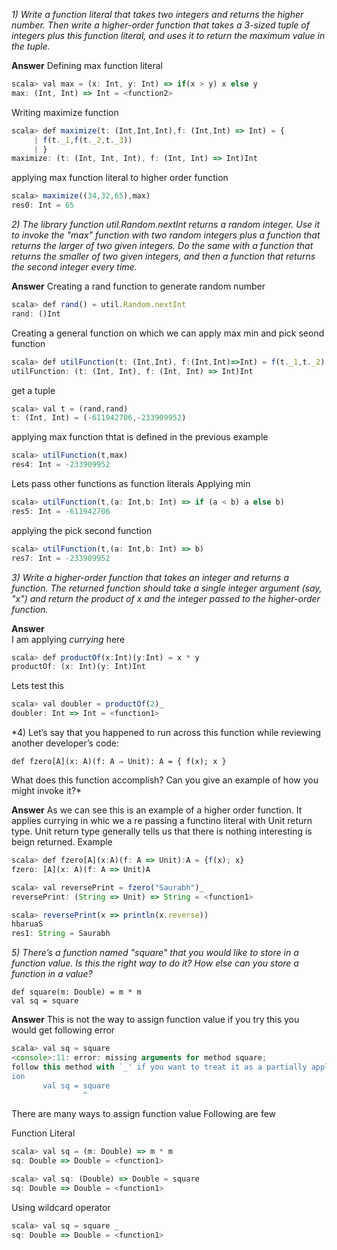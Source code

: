*1) Write a function literal that takes two integers and returns the higher number. Then write a higher-order function that takes a 3-sized tuple of integers plus this function literal, and uses it to return the maximum value in the tuple.*

**Answer**
Defining max function literal 
```javascript
scala> val max = (x: Int, y: Int) => if(x > y) x else y                         
max: (Int, Int) => Int = <function2>  
```
Writing maximize function 
```javascript
scala> def maximize(t: (Int,Int,Int),f: (Int,Int) => Int) = {                   
     | f(t._1,f(t._2,t._3))                                                     
     | }                                                                        
maximize: (t: (Int, Int, Int), f: (Int, Int) => Int)Int                         
```

applying max function literal to higher order function 
```javascript
scala> maximize((34,32,65),max)                                                 
res0: Int = 65
```
*2) The library function util.Random.nextInt returns a random integer. Use it to invoke the "max" function with two random integers plus a function that returns the larger of two given integers. Do the same with a function that returns the smaller of two given integers, and then a function that returns the second integer every time.*

**Answer**
Creating a rand function to generate random number 
```javascript
scala> def rand() = util.Random.nextInt                                         
rand: ()Int
```
Creating a general function on which we can apply max min and pick seond function
```javascript
scala> def utilFunction(t: (Int,Int), f:(Int,Int)=>Int) = f(t._1,t._2)          
utilFunction: (t: (Int, Int), f: (Int, Int) => Int)Int                          
```
get a tuple 
```javascript
scala> val t = (rand,rand)                                                      
t: (Int, Int) = (-611942706,-233909952)
```
applying max function thtat is defined in the previous example
```javascript
scala> utilFunction(t,max)                                                      
res4: Int = -233909952                                                          
```
Lets pass other functions as function literals
Applying min
```javascript
scala> utilFunction(t,(a: Int,b: Int) => if (a < b) a else b)                   
res5: Int = -611942706                                                          
```
applying the pick second function
```javascript
scala> utilFunction(t,(a: Int,b: Int) => b)                                     
res7: Int = -233909952                                                          
```
*3) Write a higher-order function that takes an integer and returns a function. The returned function should take a single integer argument (say, "x") and return the product of x and the integer passed to the higher-order function.*

**Answer**\
I am applying *currying* here
```javascript
scala> def productOf(x:Int)(y:Int) = x * y                                      
productOf: (x: Int)(y: Int)Int                                                  
```
Lets test this
```javascript
scala> val doubler = productOf(2)_                                              
doubler: Int => Int = <function1>                                               

```
*4) Let’s say that you happened to run across this function while reviewing another developer’s code:
```
def fzero[A](x: A)(f: A ⇒ Unit): A = { f(x); x }
```
What does this function accomplish? Can you give an example of how you might invoke it?*

**Answer**
As we can see this is an example of a higher order function. It applies currying in whic we a re passing a functino literal with Unit return type. Unit return type generally tells us that there is nothing interesting is beign returned.
Example
```javascript
scala> def fzero[A](x:A)(f: A => Unit):A = {f(x); x}                            
fzero: [A](x: A)(f: A => Unit)A                                                 

scala> val reversePrint = fzero("Saurabh")_                                     
reversePrint: (String => Unit) => String = <function1>                          

scala> reversePrint(x => println(x.reverse))                                    
hbaruaS                                                                         
res1: String = Saurabh                                                          

```
*5) There’s a function named "square" that you would like to store in a function value. Is this the right way to do it? How else can you store a function in a value?*
```
def square(m: Double) = m * m
val sq = square
```
**Answer**
This is not the way to assign function value 
if you try this you would get following error
```javascript
scala> val sq = square                                                          
<console>:11: error: missing arguments for method square;                       
follow this method with `_' if you want to treat it as a partially applied funct
ion                                                                             
       val sq = square                                                          
                ^                                                               
```

There are many ways to assign function value
Following are few 

Function Literal
```javascript
scala> val sq = (m: Double) => m * m                                            
sq: Double => Double = <function1>                                              
```
```javascript
scala> val sq: (Double) => Double = square                                      
sq: Double => Double = <function1>                                              
```
Using wildcard operator
```javascript
scala> val sq = square _                                                        
sq: Double => Double = <function1>
```

